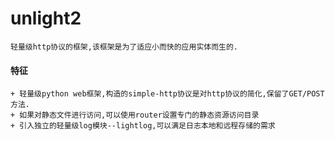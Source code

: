 # unlight2

	轻量级http协议的框架,该框架是为了适应小而快的应用实体而生的.

#### 特征

	+ 轻量级python web框架,构造的simple-http协议是对http协议的简化,保留了GET/POST方法.
	+ 如果对静态文件进行访问,可以使用router设置专门的静态资源访问目录
	+ 引入独立的轻量级log模块--lightlog,可以满足日志本地和远程存储的需求
